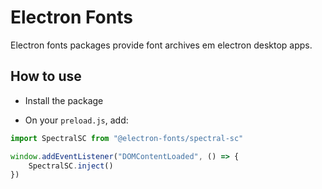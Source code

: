 # Electron Fonts

Electron fonts packages provide font archives em electron desktop apps.

## How to use

* Install the package

* On your `preload.js`, add:

```ts
import SpectralSC from "@electron-fonts/spectral-sc"

window.addEventListener("DOMContentLoaded", () => {
    SpectralSC.inject()
})
```
